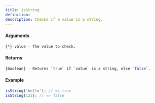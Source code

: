 ```yaml
---
title: isString
definition: 
description: Checks if a value is a string.
---
```



#### Arguments


```bash
{*} value - The value to check.
```


#### Returns


```bash
{boolean} - Returns `true` if `value` is a string, else `false`.
```


#### Example


```ts
isString('hello'); // => trueisString(123); // => false
```